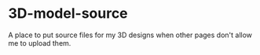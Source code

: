 # 3D-model-source
A place to put source files for my 3D designs when other pages don't allow me to upload them.
